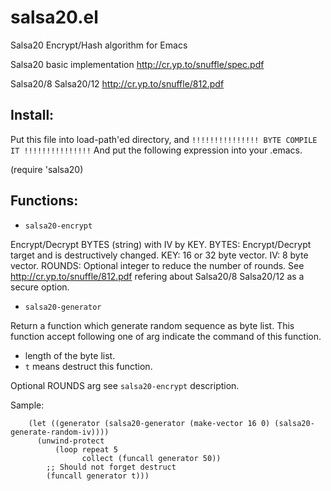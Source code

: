 salsa20.el
==========

Salsa20 Encrypt/Hash algorithm for Emacs

Salsa20 basic implementation
http://cr.yp.to/snuffle/spec.pdf

Salsa20/8 Salsa20/12
http://cr.yp.to/snuffle/812.pdf

## Install:

Put this file into load-path'ed directory, and
```!!!!!!!!!!!!!!! BYTE COMPILE IT !!!!!!!!!!!!!!!```
And put the following expression into your .emacs.

(require 'salsa20)

## Functions:

* `salsa20-encrypt`

 Encrypt/Decrypt BYTES (string) with IV by KEY.
 BYTES: Encrypt/Decrypt target and is destructively changed.
 KEY: 16 or 32 byte vector.
 IV: 8 byte vector.
 ROUNDS: Optional integer to reduce the number of rounds.
   See http://cr.yp.to/snuffle/812.pdf refering about Salsa20/8 Salsa20/12
   as a secure option.

* `salsa20-generator`

 Return a function which generate random sequence as byte list.
 This function accept following one of arg indicate the command of this function.

 * length of the byte list.
 * `t` means destruct this function.

 Optional ROUNDS arg see `salsa20-encrypt` description.

 Sample:
```
    (let ((generator (salsa20-generator (make-vector 16 0) (salsa20-generate-random-iv))))
      (unwind-protect
          (loop repeat 5
                collect (funcall generator 50))
        ;; Should not forget destruct
        (funcall generator t)))
```
